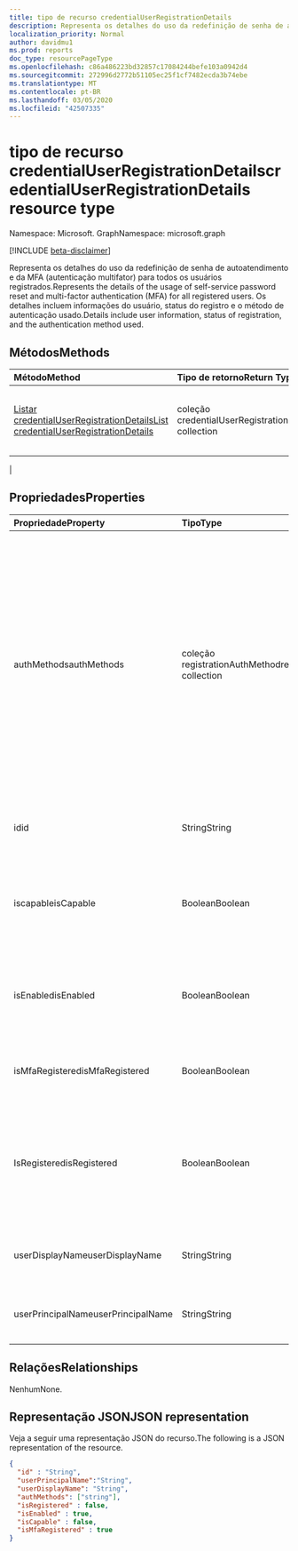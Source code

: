 ```yaml
---
title: tipo de recurso credentialUserRegistrationDetails
description: Representa os detalhes do uso da redefinição de senha de autoatendimento e da MFA (autenticação multifator) para todos os usuários registrados.
localization_priority: Normal
author: davidmu1
ms.prod: reports
doc_type: resourcePageType
ms.openlocfilehash: c86a486223bd32857c17084244befe103a0942d4
ms.sourcegitcommit: 272996d2772b51105ec25f1cf7482ecda3b74ebe
ms.translationtype: MT
ms.contentlocale: pt-BR
ms.lasthandoff: 03/05/2020
ms.locfileid: "42507335"
---
```

# <a name="credentialuserregistrationdetails-resource-type"></a><span data-ttu-id="bf8ca-103">tipo de recurso credentialUserRegistrationDetails</span><span class="sxs-lookup"><span data-stu-id="bf8ca-103">credentialUserRegistrationDetails resource type</span></span>

<span data-ttu-id="bf8ca-104">Namespace: Microsoft. Graph</span><span class="sxs-lookup"><span data-stu-id="bf8ca-104">Namespace: microsoft.graph</span></span>

[!INCLUDE [beta-disclaimer](../../includes/beta-disclaimer.md)]

<span data-ttu-id="bf8ca-105">Representa os detalhes do uso da redefinição de senha de autoatendimento e da MFA (autenticação multifator) para todos os usuários registrados.</span><span class="sxs-lookup"><span data-stu-id="bf8ca-105">Represents the details of the usage of self-service password reset and multi-factor authentication (MFA) for all registered users.</span></span> <span data-ttu-id="bf8ca-106">Os detalhes incluem informações do usuário, status do registro e o método de autenticação usado.</span><span class="sxs-lookup"><span data-stu-id="bf8ca-106">Details include user information, status of registration, and the authentication method used.</span></span>

## <a name="methods"></a><span data-ttu-id="bf8ca-107">Métodos</span><span class="sxs-lookup"><span data-stu-id="bf8ca-107">Methods</span></span>

| <span data-ttu-id="bf8ca-108">Método</span><span class="sxs-lookup"><span data-stu-id="bf8ca-108">Method</span></span>       | <span data-ttu-id="bf8ca-109">Tipo de retorno</span><span class="sxs-lookup"><span data-stu-id="bf8ca-109">Return Type</span></span> | <span data-ttu-id="bf8ca-110">Descrição</span><span class="sxs-lookup"><span data-stu-id="bf8ca-110">Description</span></span> |
|:-------------|:------------|:------------|
| [<span data-ttu-id="bf8ca-111">Listar credentialUserRegistrationDetails</span><span class="sxs-lookup"><span data-stu-id="bf8ca-111">List credentialUserRegistrationDetails</span></span>](../api/reportroot-list-credentialuserregistrationdetails.md) | <span data-ttu-id="bf8ca-112">coleção credentialUserRegistrationDetails</span><span class="sxs-lookup"><span data-stu-id="bf8ca-112">credentialUserRegistrationDetails collection</span></span> | <span data-ttu-id="bf8ca-113">Obter uma lista de objetos [credentialUserRegistrationDetails](../resources/credentialuserregistrationdetails.md) para um determinado locatário.</span><span class="sxs-lookup"><span data-stu-id="bf8ca-113">Get a list of [credentialUserRegistrationDetails](../resources/credentialuserregistrationdetails.md) objects for a given tenant.</span></span>
 |

## <a name="properties"></a><span data-ttu-id="bf8ca-114">Propriedades</span><span class="sxs-lookup"><span data-stu-id="bf8ca-114">Properties</span></span>

| <span data-ttu-id="bf8ca-115">Propriedade</span><span class="sxs-lookup"><span data-stu-id="bf8ca-115">Property</span></span>     | <span data-ttu-id="bf8ca-116">Tipo</span><span class="sxs-lookup"><span data-stu-id="bf8ca-116">Type</span></span>        | <span data-ttu-id="bf8ca-117">Descrição</span><span class="sxs-lookup"><span data-stu-id="bf8ca-117">Description</span></span> |
|:-------------|:------------|:------------|
| <span data-ttu-id="bf8ca-118">authMethods</span><span class="sxs-lookup"><span data-stu-id="bf8ca-118">authMethods</span></span> | <span data-ttu-id="bf8ca-119">coleção registrationAuthMethod</span><span class="sxs-lookup"><span data-stu-id="bf8ca-119">registrationAuthMethod collection</span></span> | <span data-ttu-id="bf8ca-120">Representa o método de autenticação usado pelo usuário.</span><span class="sxs-lookup"><span data-stu-id="bf8ca-120">Represents the authentication method that the user used.</span></span> <span data-ttu-id="bf8ca-121">Os valores possíveis são `email`: `mobilePhone`, `officePhone`, `securityQuestion` , (usado somente para redefinição de senha de autoatendimento `appCode`), `alternateMobilePhone` `appNotification`, e (com suporte apenas no registro).</span><span class="sxs-lookup"><span data-stu-id="bf8ca-121">Possible values are: `email`, `mobilePhone`, `officePhone`, `securityQuestion` (only used for self-service password reset), `appNotification`, `appCode`, and `alternateMobilePhone` (supported only in registration).</span></span> |
| <span data-ttu-id="bf8ca-122">id</span><span class="sxs-lookup"><span data-stu-id="bf8ca-122">id</span></span> | <span data-ttu-id="bf8ca-123">String</span><span class="sxs-lookup"><span data-stu-id="bf8ca-123">String</span></span> | <span data-ttu-id="bf8ca-124">O identificador exclusivo da atividade.</span><span class="sxs-lookup"><span data-stu-id="bf8ca-124">The unique identifier for the activity.</span></span> <span data-ttu-id="bf8ca-125">Somente leitura.</span><span class="sxs-lookup"><span data-stu-id="bf8ca-125">Read-only.</span></span>|
| <span data-ttu-id="bf8ca-126">iscapable</span><span class="sxs-lookup"><span data-stu-id="bf8ca-126">isCapable</span></span> | <span data-ttu-id="bf8ca-127">Boolean</span><span class="sxs-lookup"><span data-stu-id="bf8ca-127">Boolean</span></span> | <span data-ttu-id="bf8ca-128">Indica se o usuário está pronto para executar a redefinição de senha de autoatendimento ou a MFA.</span><span class="sxs-lookup"><span data-stu-id="bf8ca-128">Indicates whether the user is ready to perform self-service password reset or MFA.</span></span> |
| <span data-ttu-id="bf8ca-129">isEnabled</span><span class="sxs-lookup"><span data-stu-id="bf8ca-129">isEnabled</span></span> | <span data-ttu-id="bf8ca-130">Boolean</span><span class="sxs-lookup"><span data-stu-id="bf8ca-130">Boolean</span></span> | <span data-ttu-id="bf8ca-131">Indiciates se o usuário está habilitado para executar redefinição de senha de autoatendimento.</span><span class="sxs-lookup"><span data-stu-id="bf8ca-131">Indiciates whether the user enabled to perform self-service password reset.</span></span> |
| <span data-ttu-id="bf8ca-132">isMfaRegistered</span><span class="sxs-lookup"><span data-stu-id="bf8ca-132">isMfaRegistered</span></span> | <span data-ttu-id="bf8ca-133">Boolean</span><span class="sxs-lookup"><span data-stu-id="bf8ca-133">Boolean</span></span> | <span data-ttu-id="bf8ca-134">Indiciates se o usuário está registrado para MFA.</span><span class="sxs-lookup"><span data-stu-id="bf8ca-134">Indiciates whether the user is registered for MFA.</span></span> |
| <span data-ttu-id="bf8ca-135">IsRegistered</span><span class="sxs-lookup"><span data-stu-id="bf8ca-135">isRegistered</span></span> | <span data-ttu-id="bf8ca-136">Boolean</span><span class="sxs-lookup"><span data-stu-id="bf8ca-136">Boolean</span></span> | <span data-ttu-id="bf8ca-137">Indica se o usuário registrou todos os métodos de autenticação para redefinição de senha de autoatendimento.</span><span class="sxs-lookup"><span data-stu-id="bf8ca-137">Indicates whether the user has registered any authentication methods for self-service password reset.</span></span> |
| <span data-ttu-id="bf8ca-138">userDisplayName</span><span class="sxs-lookup"><span data-stu-id="bf8ca-138">userDisplayName</span></span> | <span data-ttu-id="bf8ca-139">String</span><span class="sxs-lookup"><span data-stu-id="bf8ca-139">String</span></span> | <span data-ttu-id="bf8ca-140">Fornece o nome de usuário do usuário correspondente.</span><span class="sxs-lookup"><span data-stu-id="bf8ca-140">Provides the user name of the corresponding user.</span></span> |
| <span data-ttu-id="bf8ca-141">userPrincipalName</span><span class="sxs-lookup"><span data-stu-id="bf8ca-141">userPrincipalName</span></span> | <span data-ttu-id="bf8ca-142">String</span><span class="sxs-lookup"><span data-stu-id="bf8ca-142">String</span></span> | <span data-ttu-id="bf8ca-143">Fornece o nome principal de usuário do usuário correspondente.</span><span class="sxs-lookup"><span data-stu-id="bf8ca-143">Provides the user principal name of the corresponding user.</span></span> |

## <a name="relationships"></a><span data-ttu-id="bf8ca-144">Relações</span><span class="sxs-lookup"><span data-stu-id="bf8ca-144">Relationships</span></span>

<span data-ttu-id="bf8ca-145">Nenhum</span><span class="sxs-lookup"><span data-stu-id="bf8ca-145">None.</span></span>

## <a name="json-representation"></a><span data-ttu-id="bf8ca-146">Representação JSON</span><span class="sxs-lookup"><span data-stu-id="bf8ca-146">JSON representation</span></span>

<span data-ttu-id="bf8ca-147">Veja a seguir uma representação JSON do recurso.</span><span class="sxs-lookup"><span data-stu-id="bf8ca-147">The following is a JSON representation of the resource.</span></span>

<!-- {
  "blockType": "resource",
  "optionalProperties": [

  ],
  "@odata.type": "microsoft.graph.credentialUserRegistrationDetails",
  "baseType": "",
  "keyProperty": "id"
}-->

```json
{
  "id" : "String",
  "userPrincipalName":"String",
  "userDisplayName": "String",
  "authMethods": ["string"],
  "isRegistered" : false,
  "isEnabled" : true,
  "isCapable" : false,
  "isMfaRegistered" : true
}
```

<!-- uuid: 16cd6b66-4b1a-43a1-adaf-3a886856ed98
2019-02-04 14:57:30 UTC -->
<!-- {
  "type": "#page.annotation",
  "description": "credentialUserRegistrationDetails resource",
  "keywords": "",
  "section": "documentation",
  "tocPath": ""
}-->